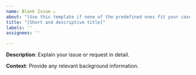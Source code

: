 ```yaml
---
name: Blank Issue ✏
about: "(Use this template if none of the predefined ones fit your case.)"
title: "[Short and descriptive title]"
labels: ''
assignees: ''

---
```


**Description**:
Explain your issue or request in detail.

**Context**:
Provide any relevant background information.
